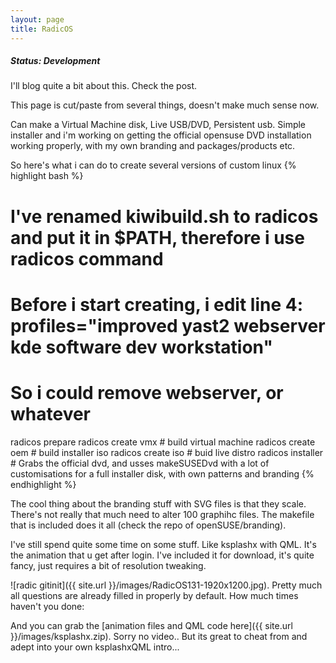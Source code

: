 ```yaml
---
layout: page
title: RadicOS
---
```

##### Status: Development

I'll blog quite a bit about this. Check the post.

This page is cut/paste from several things, doesn't make much sense now.

Can make a Virtual Machine disk, Live USB/DVD, Persistent usb. Simple installer and i'm working on getting the official opensuse DVD installation working properly, with my own branding and packages/products etc.


So here's what i can do to create several versions of custom linux
{% highlight bash  %}
# I've renamed kiwibuild.sh to radicos and put it in $PATH, therefore i use radicos command
# Before i start creating, i edit line 4: profiles="improved yast2 webserver kde software dev workstation"
# So i could remove webserver, or whatever
radicos prepare
radicos create vmx # build virtual machine
radicos create oem # build installer iso
radicos create iso # buid live distro
radicos installer  # Grabs the official dvd, and usses makeSUSEDvd with a lot of customisations for a full installer disk, with own patterns and branding
{% endhighlight  %}


The cool thing about the branding stuff with SVG files is that they scale. There's not really that much need to alter 100 graphihc files. The makefile that is included does it all (check the repo of openSUSE/branding).

I've still spend quite some time on some stuff. Like ksplashx with QML. It's the animation that u get after login.  I've included it for download, it's quite fancy, just requires a bit of resolution tweaking.

![radic gitinit]({{ site.url }}/images/RadicOS131-1920x1200.jpg). Pretty much all questions are already filled in properly by default. How much times haven't you done:


And you can grab the [animation files and QML code here]({{ site.url }}/images/ksplashx.zip). Sorry no video.. But its great to cheat from and adept into your own ksplashxQML intro...
